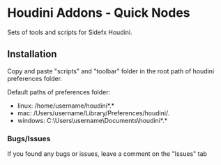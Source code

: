 # Houdini Addons - Quick Nodes

Sets of tools and scripts for Sidefx Houdini.

## Installation

Copy and paste "scripts" and "toolbar" folder in the root path of houdini preferences folder.

Default paths of preferences folder:
  * linux: /home/username/houdini*.*
  * mac: /Users/username/Library/Preferences/houdini/*.*
  * windows: C:\Users\username\Documents\houdini*.*

### Bugs/Issues

If you found any bugs or issues, leave a comment on the "Issues" tab
